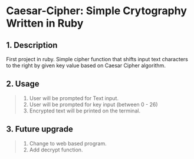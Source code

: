 # Caesar-Cipher: Simple Crytography Written in Ruby

## 1. Description
First project in ruby. Simple cipher function that shifts input text characters 
to the right by given key value based on Caesar Cipher algorithm. 

## 2. Usage
> 1. User will be prompted for Text input.
> 2. User will be prompted for key input (between 0 - 26)
> 3. Encrypted text will be printed on the terminal. 

## 3. Future upgrade
> 1. Change to web based program. 
> 2. Add decrypt function.
